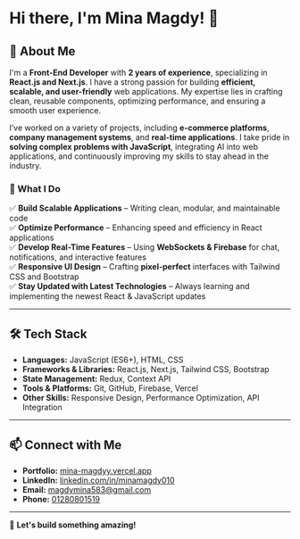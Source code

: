 # Hi there, I'm Mina Magdy! 👋  

## 🚀 About Me  
I'm a **Front-End Developer** with **2 years of experience**, specializing in **React.js and Next.js**. I have a strong passion for building **efficient, scalable, and user-friendly** web applications. My expertise lies in crafting clean, reusable components, optimizing performance, and ensuring a smooth user experience.  

I’ve worked on a variety of projects, including **e-commerce platforms**, **company management systems**, and **real-time applications**. I take pride in **solving complex problems with JavaScript**, integrating AI into web applications, and continuously improving my skills to stay ahead in the industry.  

### 🌟 What I Do  
✅ **Build Scalable Applications** – Writing clean, modular, and maintainable code  
✅ **Optimize Performance** – Enhancing speed and efficiency in React applications  
✅ **Develop Real-Time Features** – Using **WebSockets & Firebase** for chat, notifications, and interactive features  
✅ **Responsive UI Design** – Crafting **pixel-perfect** interfaces with Tailwind CSS and Bootstrap  
✅ **Stay Updated with Latest Technologies** – Always learning and implementing the newest React & JavaScript updates  

---

## 🛠 Tech Stack  
- **Languages:** JavaScript (ES6+), HTML, CSS  
- **Frameworks & Libraries:** React.js, Next.js, Tailwind CSS, Bootstrap  
- **State Management:** Redux, Context API  
- **Tools & Platforms:** Git, GitHub, Firebase, Vercel  
- **Other Skills:** Responsive Design, Performance Optimization, API Integration  

---

## 📫 Connect with Me  
- **Portfolio:** [mina-magdyy.vercel.app](https://mina-magdyy.vercel.app/)  
- **LinkedIn:** [linkedin.com/in/minamagdy010](https://www.linkedin.com/in/minamagdy010/)  
- **Email:** [magdymina583@gmail.com](mailto:magdymina583@gmail.com)
- **Phone:** [01280801519](tel:01280801519)

---

🚀 **Let's build something amazing!**

